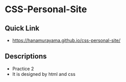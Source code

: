 # CSS-Personal-Site

## Quick Link
* https://hanamurayama.github.io/css-personal-site/
## Descriptions
* Practice 2
* It is designed by html and css

